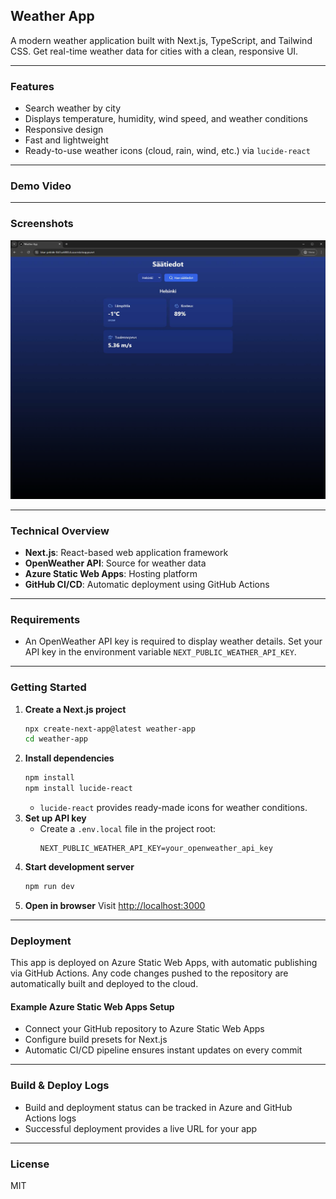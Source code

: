 ## Weather App

A modern weather application built with Next.js, TypeScript, and Tailwind CSS. Get real-time weather data for cities with a clean, responsive UI.

---

### Features
- Search weather by city
- Displays temperature, humidity, wind speed, and weather conditions
- Responsive design
- Fast and lightweight
- Ready-to-use weather icons (cloud, rain, wind, etc.) via `lucide-react`

---

### Demo Video


---

### Screenshots
<div>
  <img src="./docs/images/screenshot1.png" alt="Main UI" width="600"/>

---

### Technical Overview
- **Next.js**: React-based web application framework
- **OpenWeather API**: Source for weather data
- **Azure Static Web Apps**: Hosting platform
- **GitHub CI/CD**: Automatic deployment using GitHub Actions

---

### Requirements
- An OpenWeather API key is required to display weather details. Set your API key in the environment variable `NEXT_PUBLIC_WEATHER_API_KEY`.

---

### Getting Started

1. **Create a Next.js project**
   ```bash
   npx create-next-app@latest weather-app
   cd weather-app
   ```
2. **Install dependencies**
   ```bash
   npm install
   npm install lucide-react
   ```
   - `lucide-react` provides ready-made icons for weather conditions.
3. **Set up API key**
   - Create a `.env.local` file in the project root:
     ```env
     NEXT_PUBLIC_WEATHER_API_KEY=your_openweather_api_key
     ```
4. **Start development server**
   ```bash
   npm run dev
   ```
5. **Open in browser**
   Visit [http://localhost:3000](http://localhost:3000)

---

### Deployment

This app is deployed on Azure Static Web Apps, with automatic publishing via GitHub Actions. Any code changes pushed to the repository are automatically built and deployed to the cloud.

#### Example Azure Static Web Apps Setup
- Connect your GitHub repository to Azure Static Web Apps
- Configure build presets for Next.js
- Automatic CI/CD pipeline ensures instant updates on every commit

---

### Build & Deploy Logs
- Build and deployment status can be tracked in Azure and GitHub Actions logs
- Successful deployment provides a live URL for your app

---

### License
MIT